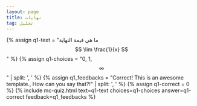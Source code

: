 ```yaml
---
layout: page
title: نهايات
tag: تحليل
---
```

<!-- Latest compiled and minified CSS -->
<link rel="stylesheet" href="https://maxcdn.bootstrapcdn.com/bootstrap/3.3.7/css/bootstrap.min.css" integrity="sha384-BVYiiSIFeK1dGmJRAkycuHAHRg32OmUcww7on3RYdg4Va+PmSTsz/K68vbdEjh4u" crossorigin="anonymous">



{% assign q1-text = "ما هي قيمة النهاية $$ \lim \frac{1}{x} $$" %}
{% assign q1-choices = "0, 1, $$\infty$$ " | split: ', ' %}
{% assign q1_feedbacks = "Correct!  This is an awesome template., How can you say that?!" | split: ', ' %}
{% assign q1-correct = 0 %}
{% include mc-quiz.html text=q1-text choices=q1-choices answer=q1-correct feedback=q1_feedbacks %}
